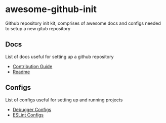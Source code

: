 # awesome-github-init

Github repository init kit, comprises of awesome docs and configs needed to setup a new gitub repository


## Docs

List of docs useful for setting up a github repository

- [Contribution Guide](docs/contribution/contribution.md)
- [Readme](docs/readme/readme.md)

## Configs

List of configs useful for setting up and running projects

- [Debugger Configs](configs/debugger/debugger.md)
- [ESLint Configs](configs/linter/linter.md)
